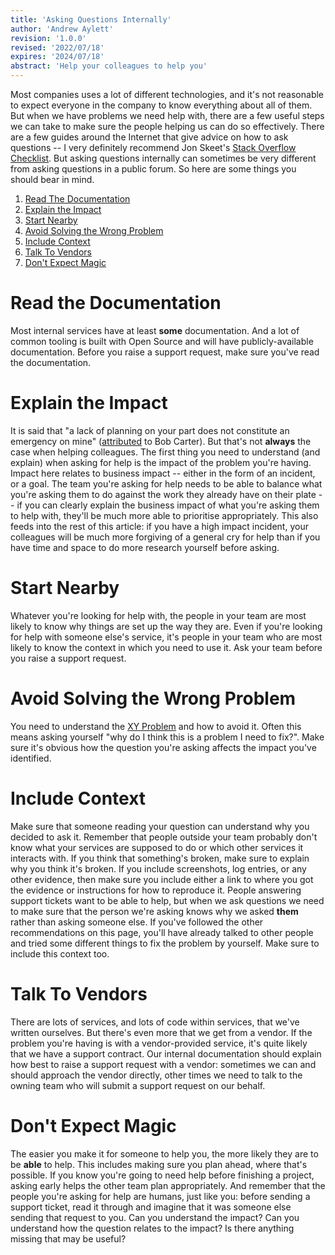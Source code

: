 ```yaml
---
title: 'Asking Questions Internally'
author: 'Andrew Aylett'
revision: '1.0.0'
revised: '2022/07/18'
expires: '2024/07/18'
abstract: 'Help your colleagues to help you'
---
```


Most companies uses a lot of different technologies, and it's not reasonable to
expect everyone in the company to know everything about all of them. But when we
have problems we need help with, there are a few useful steps we can take to
make sure the people helping us can do so effectively. There are a few guides
around the Internet that give advice on how to ask questions -- I very
definitely recommend Jon Skeet's
[Stack Overflow Checklist](https://codeblog.jonskeet.uk/2012/11/24/stack-overflow-question-checklist/).
But asking questions internally can sometimes be very different from asking
questions in a public forum. So here are some things you should bear in mind.

1. [Read The Documentation](#read_the_documentation)
2. [Explain the Impact](#explain_the_impact)
3. [Start Nearby](#start_nearby)
4. [Avoid Solving the Wrong Problem](#avoid_solving_the_wrong_problem)
5. [Include Context](#include_context)
6. [Talk To Vendors](#talk_to_vendors)
7. [Don't Expect Magic](#don_t_expect_magic)

# Read the Documentation

Most internal services have at least **some** documentation. And a lot of common
tooling is built with Open Source and will have publicly-available
documentation. Before you raise a support request, make sure you've read the
documentation.

# Explain the Impact

It is said that "a lack of planning on your part does not constitute an
emergency on mine"
([attributed](https://www.goodreads.com/quotes/291995-poor-planning-on-your-part-does-not-necessitate-an-emergency)
to Bob Carter). But that's not **always** the case when helping colleagues. The
first thing you need to understand (and explain) when asking for help is the
impact of the problem you're having. Impact here relates to business impact --
either in the form of an incident, or a goal. The team you're asking for help
needs to be able to balance what you're asking them to do against the work they
already have on their plate -- if you can clearly explain the business impact of
what you're asking them to help with, they'll be much more able to prioritise
appropriately. This also feeds into the rest of this article: if you have a high
impact incident, your colleagues will be much more forgiving of a general cry
for help than if you have time and space to do more research yourself before
asking.

# Start Nearby

Whatever you're looking for help with, the people in your team are most likely
to know why things are set up the way they are. Even if you're looking for help
with someone else's service, it's people in your team who are most likely to
know the context in which you need to use it. Ask your team before you raise a
support request.

# Avoid Solving the Wrong Problem

You need to understand the
[XY Problem](https://en.wikipedia.org/wiki/XY_problem) and how to avoid it.
Often this means asking yourself "why do I think this is a problem I need to
fix?". Make sure it's obvious how the question you're asking affects the impact
you've identified.

# Include Context

Make sure that someone reading your question can understand why you decided to
ask it. Remember that people outside your team probably don't know what your
services are supposed to do or which other services it interacts with. If you
think that something's broken, make sure to explain why you think it's broken.
If you include screenshots, log entries, or any other evidence, then make sure
you include either a link to where you got the evidence or instructions for how
to reproduce it. People answering support tickets want to be able to help, but
when we ask questions we need to make sure that the person we're asking knows
why we asked **them** rather than asking someone else. If you've followed the
other recommendations on this page, you'll have already talked to other people
and tried some different things to fix the problem by yourself. Make sure to
include this context too.

# Talk To Vendors

There are lots of services, and lots of code within services, that we've written
ourselves. But there's even more that we get from a vendor. If the problem
you're having is with a vendor-provided service, it's quite likely that we have
a support contract. Our internal documentation should explain how best to raise
a support request with a vendor: sometimes we can and should approach the vendor
directly, other times we need to talk to the owning team who will submit a
support request on our behalf.

# Don't Expect Magic

The easier you make it for someone to help you, the more likely they are to be
**able** to help. This includes making sure you plan ahead, where that's
possible. If you know you're going to need help before finishing a project,
asking early helps the other team plan appropriately. And remember that the
people you're asking for help are humans, just like you: before sending a
support ticket, read it through and imagine that it was someone else sending
that request to you. Can you understand the impact? Can you understand how the
question relates to the impact? Is there anything missing that may be useful?
